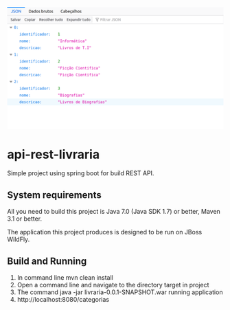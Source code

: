<img src="captura-de-tela-livraria.png" alt="My cool logo"/>

# api-rest-livraria

Simple project using spring boot for build REST API.

System requirements
-------------------

All you need to build this project is Java 7.0 (Java SDK 1.7) or better, Maven 3.1 or better.

The application this project produces is designed to be run on JBoss WildFly.


Build and Running
-------------------------

1. In command line mvn clean install
2. Open a command line and navigate to the directory  target in project
3. The command java -jar livraria-0.0.1-SNAPSHOT.war running application
4. http://localhost:8080/categorias 
